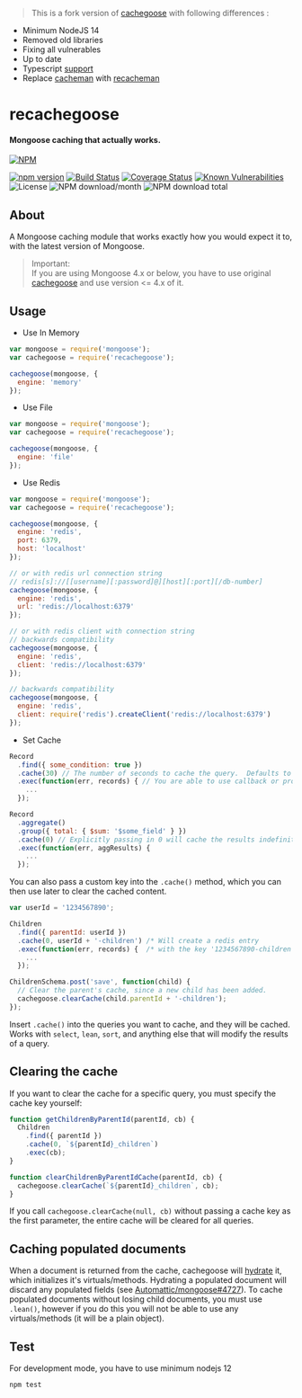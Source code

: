 > This is a fork version of [cachegoose](https://github.com/boblauer/cachegoose) with following differences :
- Minimum NodeJS 14
- Removed old libraries
- Fixing all vulnerables
- Up to date
- Typescript [support](https://github.com/xrip/cachegoose)
- Replace [cacheman](https://github.com/cayasso/cacheman) with [recacheman](https://github.com/aalfiann/recacheman)

# recachegoose #

#### Mongoose caching that actually works. ####

[![NPM](https://nodei.co/npm/recachegoose.png?downloads=true&downloadRank=true&stars=true)](https://nodei.co/npm/recachegoose/)  
  
[![npm version](https://img.shields.io/npm/v/recachegoose.svg?style=flat-square)](https://www.npmjs.org/package/recachegoose)
[![Build Status](https://travis-ci.com/aalfiann/recachegoose.svg?branch=master)](https://travis-ci.com/aalfiann/recachegoose)
[![Coverage Status](https://coveralls.io/repos/github/aalfiann/recachegoose/badge.svg?branch=master)](https://coveralls.io/github/aalfiann/recachegoose?branch=master)
[![Known Vulnerabilities](https://snyk.io//test/github/aalfiann/recachegoose/badge.svg?targetFile=package.json)](https://snyk.io//test/github/aalfiann/recachegoose?targetFile=package.json)
![License](https://img.shields.io/npm/l/recachegoose)
![NPM download/month](https://img.shields.io/npm/dm/recachegoose.svg)
![NPM download total](https://img.shields.io/npm/dt/recachegoose.svg)  

## About ##

A Mongoose caching module that works exactly how you would expect it to, with the latest version of Mongoose.

> Important:  
  If you are using Mongoose 4.x or below, you have to use original [cachegoose](https://github.com/boblauer/cachegoose) and use version <= 4.x of it.



## Usage ##

- Use In Memory
```javascript
var mongoose = require('mongoose');
var cachegoose = require('recachegoose');

cachegoose(mongoose, {
  engine: 'memory'
});
```

- Use File
```javascript
var mongoose = require('mongoose');
var cachegoose = require('recachegoose');

cachegoose(mongoose, {
  engine: 'file'
});
```

- Use Redis
```javascript
var mongoose = require('mongoose');
var cachegoose = require('recachegoose');

cachegoose(mongoose, {
  engine: 'redis',
  port: 6379,
  host: 'localhost'
});

// or with redis url connection string
// redis[s]://[[username][:password]@][host][:port][/db-number]
cachegoose(mongoose, {
  engine: 'redis',
  url: 'redis://localhost:6379'
});

// or with redis client with connection string
// backwards compatibility
cachegoose(mongoose, {
  engine: 'redis',
  client: 'redis://localhost:6379'
});

// backwards compatibility
cachegoose(mongoose, {
  engine: 'redis',
  client: require('redis').createClient('redis://localhost:6379')
});
```

- Set Cache
```js
Record
  .find({ some_condition: true })
  .cache(30) // The number of seconds to cache the query.  Defaults to 60 seconds.
  .exec(function(err, records) { // You are able to use callback or promise
    ...
  });

Record
  .aggregate()
  .group({ total: { $sum: '$some_field' } })
  .cache(0) // Explicitly passing in 0 will cache the results indefinitely.
  .exec(function(err, aggResults) {
    ...
  });
```

You can also pass a custom key into the `.cache()` method, which you can then use later to clear the cached content.

```javascript
var userId = '1234567890';

Children
  .find({ parentId: userId })
  .cache(0, userId + '-children') /* Will create a redis entry          */
  .exec(function(err, records) {  /* with the key '1234567890-children' */
    ...
  });

ChildrenSchema.post('save', function(child) {
  // Clear the parent's cache, since a new child has been added.
  cachegoose.clearCache(child.parentId + '-children');
});
```

Insert `.cache()` into the queries you want to cache, and they will be cached.  Works with `select`, `lean`, `sort`, and anything else that will modify the results of a query.

## Clearing the cache ##

If you want to clear the cache for a specific query, you must specify the cache key yourself:

```js
function getChildrenByParentId(parentId, cb) {
  Children
    .find({ parentId })
    .cache(0, `${parentId}_children`)
    .exec(cb);
}

function clearChildrenByParentIdCache(parentId, cb) {
  cachegoose.clearCache(`${parentId}_children`, cb);
}
```

If you call `cachegoose.clearCache(null, cb)` without passing a cache key as the first parameter, the entire cache will be cleared for all queries.

## Caching populated documents ##

When a document is returned from the cache, cachegoose will [hydrate](http://mongoosejs.com/docs/api.html#model_Model.hydrate) it, which initializes it's virtuals/methods. Hydrating a populated document will discard any populated fields (see [Automattic/mongoose#4727](https://github.com/Automattic/mongoose/issues/4727)). To cache populated documents without losing child documents, you must use `.lean()`, however if you do this you will not be able to use any virtuals/methods (it will be a plain object).

## Test ##
For development mode, you have to use minimum nodejs 12
```
npm test
```